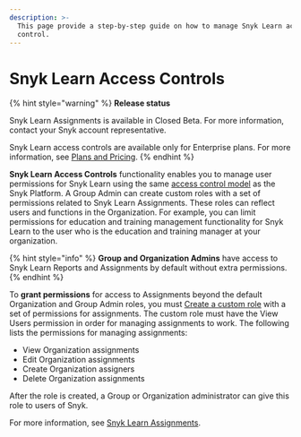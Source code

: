 ```yaml
---
description: >-
  This page provide a step-by-step guide on how to manage Snyk Learn access
  control.
---
```


# Snyk Learn Access Controls

{% hint style="warning" %}
**Release status**

Snyk Learn Assignments is available in Closed Beta. For more information, contact your Snyk account representative.

Snyk Learn access controls are available only for Enterprise plans. For more information, see [Plans and Pricing](https://snyk.io/plans).
{% endhint %}

**Snyk Learn Access Controls** functionality enables you to manage user permissions for Snyk Learn using the same [access control model](../../snyk-admin/manage-permissions-and-roles/user-role-management.md) as the Snyk Platform. A Group Admin can create custom roles with a set of permissions related to Snyk Learn Assignments. These roles can reflect users and functions in the Organization. For example, you can limit permissions for education and training management functionality for Snyk Learn to the user who is the education and training manager at your organization.

{% hint style="info" %}
**Group and Organization Admins** have access to Snyk Learn Reports and Assignments by default without extra permissions.
{% endhint %}

To **grant permissions** for access to Assignments beyond the default Organization and Group Admin roles, you must [Create a custom role](../../snyk-admin/manage-permissions-and-roles/user-role-management.md#create-a-custom-role) with a set of permissions for assignments. The custom role must have the View Users permission in order for managing assignments to work. The following lists the permissions for managing assignments:

* View Organization assignments
* Edit Organization assignments
* Create Organization assigners
* Delete Organization assignments

After the role is created, a Group or Organization administrator can give this role to users of Snyk.&#x20;

For more information, see [Snyk Learn Assignments](snyk-learn-reports-and-assignments.md).

